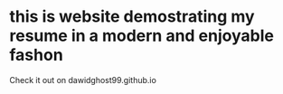 # this is website demostrating my resume in a modern and enjoyable fashon


Check it out on <a>dawidghost99.github.io</a>

